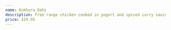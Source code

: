 ```yaml
---
name: Kukhura Dahi
description: Free range chicken cooked in yogurt and spiced curry sauce.
price: $19.95
---
```

